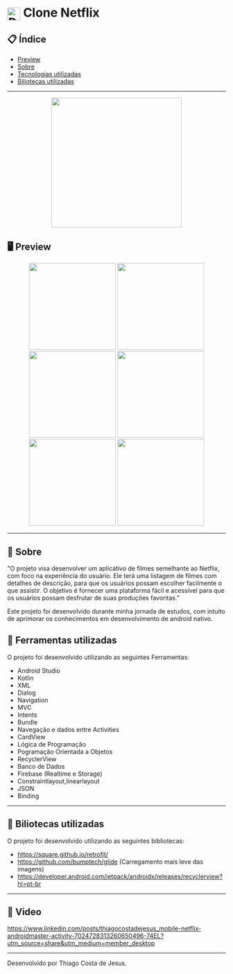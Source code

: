 # <img align="center" alt="Daniel-HTML" height="30" width="30" src="https://upload.wikimedia.org/wikipedia/commons/thumb/7/75/Netflix_icon.svg/2048px-Netflix_icon.svg.png"> Clone Netflix

<div align="center">
</div>

## 📋 Índice

- [Preview](#-Preview)
- [Sobre](#-Sobre)
- [Tecnologias utilizadas](#-Ferramentas-utilizadas)
- [Biliotecas utilizadas](#-Biliotecas-utilizadas)

---

<div align="center">

<img src="https://user-images.githubusercontent.com/93166095/218271734-128ef57e-eea4-4b1c-a9b1-a4adfcf04167.gif" width="300">


 </div>

## 🖥 Preview

<div align="center">

<img src="https://user-images.githubusercontent.com/93166095/218271595-673799ca-72e2-4bca-a174-a92489b8b3da.png" width="200">
<img src="https://user-images.githubusercontent.com/93166095/218271597-bea04efe-1372-4dbf-8004-ef2b4d002532.png" width="200">
<img src="https://user-images.githubusercontent.com/93166095/218271598-e8fd7041-5c2b-4bad-a488-da03575909b2.png" width="200">
<img src="https://user-images.githubusercontent.com/93166095/218271600-878dac7c-af54-4356-af44-915b6925a89e.png" width="200">
<img src="https://user-images.githubusercontent.com/93166095/218271601-70000895-3275-488a-acda-196c849381d4.png" width="200">
<img src="https://user-images.githubusercontent.com/93166095/218271602-4833e600-1886-4583-9a2a-5bf77bc56e13.png" width="200">






</div>

---

## 📖 Sobre

"O projeto visa desenvolver um aplicativo de filmes semelhante ao Netflix, com foco na experiência do usuário. Ele terá uma listagem de filmes com detalhes de descrição, para que os usuários possam escolher facilmente o que assistir. O objetivo é fornecer uma plataforma fácil e acessível para que os usuários possam desfrutar de suas produções favoritas."

Este projeto foi desenvolvido durante minha jornada de estudos, com intuito de aprimorar os conhecimentos em desenvolvimento de android nativo.


## 🚀 Ferramentas utilizadas

O projeto foi desenvolvido utilizando as seguintes Ferramentas:

- Android Studio
- Kotlin
- XML
- Dialog
- Navigation
- MVC
- Intents
- Bundle
- Navegação e dados entre Activities
- CardView
- Lógica de Programação
- Pogramação Orientada a Objetos
- RecyclerView
- Banco de Dados
- Firebase (Realtime e Storage)
- Constraintlayout,linearlayout
- JSON
- Binding



---

## 🚀 Biliotecas utilizadas

O projeto foi desenvolvido utilizando as seguintes bibliotecas:


- https://square.github.io/retrofit/ 
- https://github.com/bumptech/glide (Carregamento mais leve das imagens)
- https://developer.android.com/jetpack/androidx/releases/recyclerview?hl=pt-br


---

## 🚀 Video

 https://www.linkedin.com/posts/thiagocostadejesus_mobile-netflix-androidmaster-activity-7024728313260650496-74EL?utm_source=share&utm_medium=member_desktop

---

Desenvolvido por Thiago Costa de Jesus.
